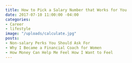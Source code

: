 ```yaml
---
title: How to Pick a Salary Number that Works for You
date: 2017-07-10 11:00:00 -04:00
categories:
- Career
- lifestyle
image: "/uploads/calculate.jpg"
posts:
- Non-salary Perks You Should Ask For
- Why I Became a Financial Coach for Women
- How Money Can Help Me Feel How I Want to Feel
---
```


